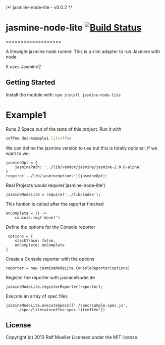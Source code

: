 /*! jasmine-node-lite - v0.0.2 */
# jasmine-node-lite [![Build Status](https://secure.travis-ci.org/magicmoose/jasmine-node-lite.png?branch=master)](http://travis-ci.org/magicmoose/jasmine-node-lite)
===================

A litewight jasmine node runner.
This is a slim adapter to run Jasmine with node. 

It uses Jasmine2


## Getting Started
Install the module with: `npm install jasmine-node-lite`



Example1
=========

Runs 2 Specs out of the tests of this project.
Run it with

```javascript
coffee doc/example1.litcoffee 
```

We can define the jasmine version to use but this is totally optional. 
If we want to we:

    jasmineOpt = {
        jasminePath: '../lib/vendor/jasmine/jasmine-2.0.0-alpha'
    }
    require('../lib/jasmineoptions')(jasmineOpt);

Real Projects would require('jasmine-node-lite')

    jasmineNodeLite = require('../lib/index');

This funtion is called after the reporter finished 

    onComplete = () ->
        console.log('done!')


Define the options for the Console reporter 

     options = {
        stackTrace: false,
        onComplete: onComplete
    }

Create a Console reporter with the options

    reporter = new jasmineNodeLite.ConsoleReporter(options)

Register the reporter with jasmineNodeLite

    jasmineNodeLite.registerReporter(reporter);

Execute an array of spec files

    jasmineNodeLite.executeSpecs(['./spec/sample.spec.js',
        './spec/literatecoffee.spec.litcoffee'])

## License
Copyright (c) 2013 Ralf Mueller
Licensed under the MIT license.